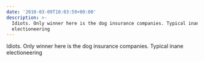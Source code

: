 ```yaml
---
date: '2010-03-09T10:03:59+00:00'
description: >-
  Idiots. Only winner here is the dog insurance companies. Typical inane
  electioneering
---
```

Idiots. Only winner here is the dog insurance companies. Typical inane electioneering 

